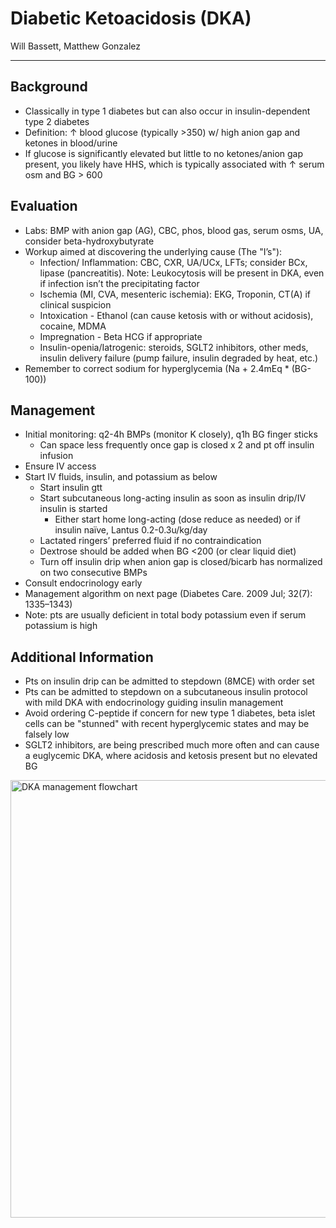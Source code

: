 # Diabetic Ketoacidosis (DKA) 

Will Bassett, Matthew Gonzalez

---

## Background
-	Classically in type 1 diabetes but can also occur in insulin-dependent type 2 diabetes
-	Definition: ↑ blood glucose (typically >350) w/ high anion gap and ketones in blood/urine
-	If glucose is significantly elevated but little to no ketones/anion gap present, you likely have HHS, which is typically associated with ↑ serum osm and BG > 600

## Evaluation
-	Labs: BMP with anion gap (AG), CBC, phos, blood gas, serum osms, UA, consider beta-hydroxybutyrate
-	Workup aimed at discovering the underlying cause (The "I’s"):
    -	Infection/ Inflammation: CBC, CXR, UA/UCx, LFTs; consider BCx, lipase (pancreatitis). Note: Leukocytosis will be present in DKA, even if infection isn’t the precipitating factor
    -	Ischemia (MI, CVA, mesenteric ischemia): EKG, Troponin, CT(A) if clinical suspicion
    -	Intoxication - Ethanol (can cause ketosis with or without acidosis), cocaine, MDMA
    -	Impregnation - Beta HCG if appropriate
    -	Insulin-openia/Iatrogenic: steroids, SGLT2 inhibitors, other meds, insulin delivery failure (pump failure, insulin degraded by heat, etc.)
-	Remember to correct sodium for hyperglycemia (Na + 2.4mEq * (BG-100))

## Management
-	Initial monitoring: q2-4h BMPs (monitor K closely), q1h BG finger sticks
    -	Can space less frequently once gap is closed x 2 and pt off insulin infusion
-	Ensure IV access
-	Start IV fluids, insulin, and potassium as below
    -	Start insulin gtt
    -	Start subcutaneous long-acting insulin as soon as insulin drip/IV insulin is started
        -	Either start home long-acting (dose reduce as needed) or if insulin naïve, Lantus 0.2-0.3u/kg/day
    -	Lactated ringers’ preferred fluid if no contraindication
    -	Dextrose should be added when BG <200 (or clear liquid diet)
    -	Turn off insulin drip when anion gap is closed/bicarb has normalized on two consecutive BMPs
-	Consult endocrinology early
-	Management algorithm on next page (Diabetes Care. 2009 Jul; 32(7): 1335–1343)
-	Note: pts are usually deficient in total body potassium even if serum potassium is high

## Additional Information 
-	Pts on insulin drip can be admitted to stepdown (8MCE) with order set 
-	Pts can be admitted to stepdown on a subcutaneous insulin protocol with mild DKA with endocrinology guiding insulin management
-	Avoid ordering C-peptide if concern for new type 1 diabetes, beta islet cells can be "stunned" with recent hyperglycemic states and may be falsely low
-	SGLT2 inhibitors, are being prescribed much more often and can cause a euglycemic DKA, where acidosis and ketosis present but no elevated BG

<img src='../../images/dka.jpg' alt='DKA management flowchart' width='700'>

